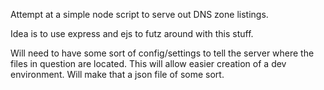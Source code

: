 Attempt at a simple node script to serve out DNS zone listings.

Idea is to use express and ejs to futz around with this stuff.

Will need to have some sort of config/settings to tell the server
where the files in question are located.  This will allow easier
creation of a dev environment.  Will make that a json
file of some sort.
